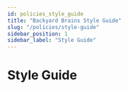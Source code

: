 ```yaml
---
id: policies_style_guide
title: "Backyard Brains Style Guide"
slug: "/policies/style-guide"
sidebar_position: 1
sidebar_label: "Style Guide"
---
```


# Style Guide #